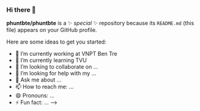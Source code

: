 ### Hi there 👋

**phuntbte/phuntbte** is a ✨ _special_ ✨ repository because its `README.md` (this file) appears on your GitHub profile.

Here are some ideas to get you started:

- 🔭 I’m currently working at VNPT Ben Tre
- 🌱 I’m currently learning TVU
- 👯 I’m looking to collaborate on ...
- 🤔 I’m looking for help with my ...
- 💬 Ask me about ...
- 📫 How to reach me: ...
- 😄 Pronouns: ...
- ⚡ Fun fact: ...
-->
